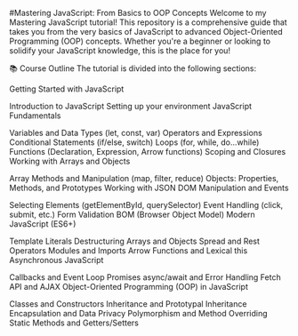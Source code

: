#Mastering JavaScript: From Basics to OOP Concepts
Welcome to my Mastering JavaScript tutorial! This repository is a comprehensive guide that takes you from the very basics of JavaScript to advanced Object-Oriented Programming (OOP) concepts. Whether you're a beginner or looking to solidify your JavaScript knowledge, this is the place for you!

📚 Course Outline
The tutorial is divided into the following sections:

Getting Started with JavaScript

Introduction to JavaScript
Setting up your environment
JavaScript Fundamentals

Variables and Data Types (let, const, var)
Operators and Expressions
Conditional Statements (if/else, switch)
Loops (for, while, do...while)
Functions (Declaration, Expression, Arrow functions)
Scoping and Closures
Working with Arrays and Objects

Array Methods and Manipulation (map, filter, reduce)
Objects: Properties, Methods, and Prototypes
Working with JSON
DOM Manipulation and Events

Selecting Elements (getElementById, querySelector)
Event Handling (click, submit, etc.)
Form Validation
BOM (Browser Object Model)
Modern JavaScript (ES6+)

Template Literals
Destructuring Arrays and Objects
Spread and Rest Operators
Modules and Imports
Arrow Functions and Lexical this
Asynchronous JavaScript

Callbacks and Event Loop
Promises
async/await and Error Handling
Fetch API and AJAX
Object-Oriented Programming (OOP) in JavaScript

Classes and Constructors
Inheritance and Prototypal Inheritance
Encapsulation and Data Privacy
Polymorphism and Method Overriding
Static Methods and Getters/Setters
